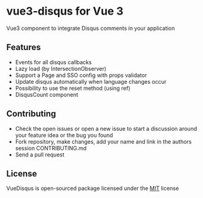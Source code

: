 # vue3-disqus for Vue 3
Vue3 component to integrate Disqus comments in your application

## Features

- Events for all disqus callbacks
- Lazy load (by IntersectionObserver)
- Support a Page and SSO config with props validator
- Update disqus automatically when language changes occur
- Possibility to use the reset method (using ref)
- DisqusCount component

## Contributing

- Check the open issues or open a new issue to start a discussion around your feature idea or the bug you found
- Fork repository, make changes, add your name and link in the authors session CONTRIBUTING.md
- Send a pull request

## License

VueDisqus is open-sourced package licensed under the [MIT](https://github.com/modbender/vue3-disqus/blob/master/LICENSE) license

